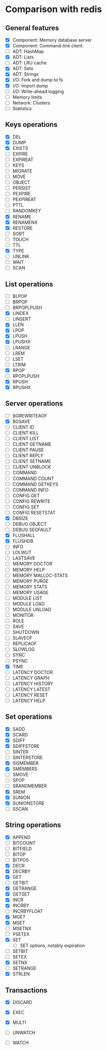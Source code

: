 
# Comparison with redis

## General features

 - [x] Component: Memory database server
 - [x] Component: Command-line client
 - [ ] ADT: HashMap
 - [x] ADT: Lists
 - [ ] ADT: LRU cache
 - [x] ADT: Sets
 - [x] ADT: Strings
 - [x] I/O: Fork and dump to fs
 - [x] I/O: Import dump
 - [ ] I/O: Write-ahead logging
 - [ ] Memory limits
 - [ ] Network: Clusters
 - [ ] Statistics

## Keys operations

 - [x] DEL
 - [x] DUMP
 - [x] EXISTS
 - [ ] EXPIRE
 - [ ] EXPIREAT
 - [ ] KEYS
 - [ ] MIGRATE
 - [ ] MOVE
 - [ ] OBJECT
 - [ ] PERSIST
 - [ ] PEXPIRE
 - [ ] PEXPIREAT
 - [ ] PTTL
 - [ ] RANDOMKEY
 - [x] RENAME
 - [x] RENAMENX
 - [x] RESTORE
 - [ ] SORT
 - [ ] TOUCH
 - [ ] TTL
 - [x] TYPE
 - [ ] UNLINK
 - [ ] WAIT
 - [ ] SCAN

## List operations

 - [ ] BLPOP
 - [ ] BRPOP
 - [ ] BRPOPLPUSH
 - [x] LINDEX
 - [ ] LINSERT
 - [x] LLEN
 - [x] LPOP
 - [x] LPUSH
 - [x] LPUSHX
 - [ ] LRANGE
 - [ ] LREM
 - [ ] LSET
 - [ ] LTRIM
 - [x] RPOP
 - [ ] RPOPLPUSH
 - [x] RPUSH
 - [x] RPUSHX

## Server operations

 - [ ] BGREWRITEAOF
 - [x] BGSAVE
 - [ ] CLIENT ID
 - [ ] CLIENT KILL
 - [ ] CLIENT LIST
 - [ ] CLIENT GETNAME
 - [ ] CLIENT PAUSE
 - [ ] CLIENT REPLY
 - [ ] CLIENT SETNAME
 - [ ] CLIENT UNBLOCK
 - [ ] COMMAND
 - [ ] COMMAND COUNT
 - [ ] COMMAND GETKEYS
 - [ ] COMMAND INFO
 - [ ] CONFIG GET
 - [ ] CONFIG REWRITE
 - [ ] CONFIG SET
 - [ ] CONFIG RESETSTAT
 - [x] DBSIZE
 - [ ] DEBUG OBJECT
 - [ ] DEBUG SEGFAULT
 - [x] FLUSHALL
 - [x] FLUSHDB
 - [ ] INFO
 - [ ] LOLWUT
 - [ ] LASTSAVE
 - [ ] MEMORY DOCTOR
 - [ ] MEMORY HELP
 - [ ] MEMORY MALLOC-STATS
 - [ ] MEMORY PURGE
 - [ ] MEMORY STATS
 - [ ] MEMORY USAGE
 - [ ] MODULE LIST
 - [ ] MODULE LOAD
 - [ ] MODULE UNLOAD
 - [ ] MONITOR
 - [ ] ROLE
 - [ ] SAVE
 - [ ] SHUTDOWN
 - [ ] SLAVEOF
 - [ ] REPLICAOF
 - [ ] SLOWLOG
 - [ ] SYNC
 - [ ] PSYNC
 - [x] TIME
 - [ ] LATENCY DOCTOR
 - [ ] LATENCY GRAPH
 - [ ] LATENCY HISTORY
 - [ ] LATENCY LATEST
 - [ ] LATENCY RESET
 - [ ] LATENCY HELP

## Set operations

 - [x] SADD
 - [x] SCARD
 - [x] SDIFF
 - [x] SDIFFSTORE
 - [ ] SINTER
 - [ ] SINTERSTORE
 - [x] SISMEMBER
 - [x] SMEMBERS
 - [ ] SMOVE
 - [ ] SPOP
 - [ ] SRANDMEMBER
 - [x] SREM
 - [x] SUNION
 - [x] SUNIONSTORE
 - [ ] SSCAN

## String operations

 - [x] APPEND
 - [ ] BITCOUNT
 - [ ] BITFIELD
 - [ ] BITOP
 - [ ] BITPOS
 - [x] DECR
 - [x] DECRBY
 - [x] GET
 - [ ] GETBIT
 - [x] GETRANGE
 - [x] GETSET
 - [x] INCR
 - [x] INCRBY
 - [ ] INCRBYFLOAT
 - [x] MGET
 - [x] MSET
 - [ ] MSETNX
 - [ ] PSETEX
 - [x] SET
	- [ ] SET options, notably expiration
 - [ ] SETBIT
 - [ ] SETEX
 - [x] SETNX
 - [ ] SETRANGE
 - [x] STRLEN

## Transactions

 - [x] DISCARD
 - [x] EXEC
 - [x] MULTI
 - [ ] UNWATCH
 - [ ] WATCH

